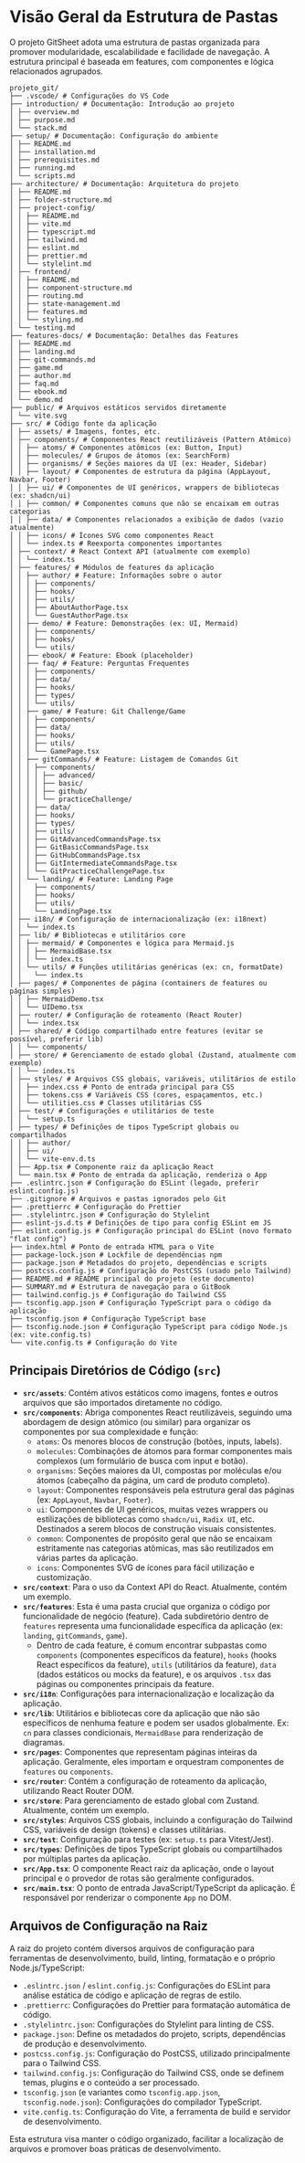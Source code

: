 # Visão Geral da Estrutura de Pastas

O projeto GitSheet adota uma estrutura de pastas organizada para promover modularidade, escalabilidade e facilidade de navegação. A estrutura principal é baseada em features, com componentes e lógica relacionados agrupados.

```
projeto_git/
├── .vscode/ # Configurações do VS Code
├── introduction/ # Documentação: Introdução ao projeto
│ ├── overview.md
│ ├── purpose.md
│ └── stack.md
├── setup/ # Documentação: Configuração do ambiente
│ ├── README.md
│ ├── installation.md
│ ├── prerequisites.md
│ ├── running.md
│ └── scripts.md
├── architecture/ # Documentação: Arquitetura do projeto
│ ├── README.md
│ ├── folder-structure.md
│ ├── project-config/
│ │ ├── README.md
│ │ ├── vite.md
│ │ ├── typescript.md
│ │ ├── tailwind.md
│ │ ├── eslint.md
│ │ ├── prettier.md
│ │ └── stylelint.md
│ ├── frontend/
│ │ ├── README.md
│ │ ├── component-structure.md
│ │ ├── routing.md
│ │ ├── state-management.md
│ │ ├── features.md
│ │ └── styling.md
│ └── testing.md
├── features-docs/ # Documentação: Detalhes das Features
│ ├── README.md
│ ├── landing.md
│ ├── git-commands.md
│ ├── game.md
│ ├── author.md
│ ├── faq.md
│ ├── ebook.md
│ └── demo.md
├── public/ # Arquivos estáticos servidos diretamente
│ └── vite.svg
├── src/ # Código fonte da aplicação
│ ├── assets/ # Imagens, fontes, etc.
│ ├── components/ # Componentes React reutilizáveis (Pattern Atômico)
│ │ ├── atoms/ # Componentes atômicos (ex: Button, Input)
│ │ ├── molecules/ # Grupos de átomos (ex: SearchForm)
│ │ ├── organisms/ # Seções maiores da UI (ex: Header, Sidebar)
│ │ ├── layout/ # Componentes de estrutura da página (AppLayout, Navbar, Footer)
│ │ ├── ui/ # Componentes de UI genéricos, wrappers de bibliotecas (ex: shadcn/ui)
│ │ ├── common/ # Componentes comuns que não se encaixam em outras categorias
│ │ ├── data/ # Componentes relacionados a exibição de dados (vazio atualmente)
│ │ ├── icons/ # Ícones SVG como componentes React
│ │ └── index.ts # Reexporta componentes importantes
│ ├── context/ # React Context API (atualmente com exemplo)
│ │ └── index.ts
│ ├── features/ # Módulos de features da aplicação
│ │ ├── author/ # Feature: Informações sobre o autor
│ │ │ ├── components/
│ │ │ ├── hooks/
│ │ │ ├── utils/
│ │ │ ├── AboutAuthorPage.tsx
│ │ │ └── GuestAuthorPage.tsx
│ │ ├── demo/ # Feature: Demonstrações (ex: UI, Mermaid)
│ │ │ ├── components/
│ │ │ ├── hooks/
│ │ │ └── utils/
│ │ ├── ebook/ # Feature: Ebook (placeholder)
│ │ ├── faq/ # Feature: Perguntas Frequentes
│ │ │ ├── components/
│ │ │ ├── data/
│ │ │ ├── hooks/
│ │ │ ├── types/
│ │ │ └── utils/
│ │ ├── game/ # Feature: Git Challenge/Game
│ │ │ ├── components/
│ │ │ ├── data/
│ │ │ ├── hooks/
│ │ │ ├── utils/
│ │ │ └── GamePage.tsx
│ │ ├── gitCommands/ # Feature: Listagem de Comandos Git
│ │ │ ├── components/
│ │ │ │ ├── advanced/
│ │ │ │ ├── basic/
│ │ │ │ ├── github/
│ │ │ │ └── practiceChallenge/
│ │ │ ├── data/
│ │ │ ├── hooks/
│ │ │ ├── types/
│ │ │ ├── utils/
│ │ │ ├── GitAdvancedCommandsPage.tsx
│ │ │ ├── GitBasicCommandsPage.tsx
│ │ │ ├── GitHubCommandsPage.tsx
│ │ │ ├── GitIntermediateCommandsPage.tsx
│ │ │ └── GitPracticeChallengePage.tsx
│ │ └── landing/ # Feature: Landing Page
│ │   ├── components/
│ │   ├── hooks/
│ │   ├── utils/
│ │   └── LandingPage.tsx
│ ├── i18n/ # Configuração de internacionalização (ex: i18next)
│ │ └── index.ts
│ ├── lib/ # Bibliotecas e utilitários core
│ │ ├── mermaid/ # Componentes e lógica para Mermaid.js
│ │ │ ├── MermaidBase.tsx
│ │ │ └── index.ts
│ │ └── utils/ # Funções utilitárias genéricas (ex: cn, formatDate)
│ │   └── index.ts
│ ├── pages/ # Componentes de página (containers de features ou páginas simples)
│ │ ├── MermaidDemo.tsx
│ │ └── UIDemo.tsx
│ ├── router/ # Configuração de roteamento (React Router)
│ │ └── index.tsx
│ ├── shared/ # Código compartilhado entre features (evitar se possível, preferir lib)
│ │ └── components/
│ ├── store/ # Gerenciamento de estado global (Zustand, atualmente com exemplo)
│ │ └── index.ts
│ ├── styles/ # Arquivos CSS globais, variáveis, utilitários de estilo
│ │ ├── index.css # Ponto de entrada principal para CSS
│ │ ├── tokens.css # Variáveis CSS (cores, espaçamentos, etc.)
│ │ └── utilities.css # Classes utilitárias CSS
│ ├── test/ # Configurações e utilitários de teste
│ │ └── setup.ts
│ ├── types/ # Definições de tipos TypeScript globais ou compartilhados
│ │ ├── author/
│ │ ├── ui/
│ │ └── vite-env.d.ts
│ ├── App.tsx # Componente raiz da aplicação React
│ └── main.tsx # Ponto de entrada da aplicação, renderiza o App
├── .eslintrc.json # Configuração do ESLint (legado, preferir eslint.config.js)
├── .gitignore # Arquivos e pastas ignorados pelo Git
├── .prettierrc # Configuração do Prettier
├── .stylelintrc.json # Configuração do Stylelint
├── eslint-js.d.ts # Definições de tipo para config ESLint em JS
├── eslint.config.js # Configuração principal do ESLint (novo formato "flat config")
├── index.html # Ponto de entrada HTML para o Vite
├── package-lock.json # Lockfile de dependências npm
├── package.json # Metadados do projeto, dependências e scripts
├── postcss.config.js # Configuração do PostCSS (usado pelo Tailwind)
├── README.md # README principal do projeto (este documento)
├── SUMMARY.md # Estrutura de navegação para o GitBook
├── tailwind.config.js # Configuração do Tailwind CSS
├── tsconfig.app.json # Configuração TypeScript para o código da aplicação
├── tsconfig.json # Configuração TypeScript base
├── tsconfig.node.json # Configuração TypeScript para código Node.js (ex: vite.config.ts)
└── vite.config.ts # Configuração do Vite
```

## Principais Diretórios de Código (`src`)

*   **`src/assets`**: Contém ativos estáticos como imagens, fontes e outros arquivos que são importados diretamente no código.
*   **`src/components`**: Abriga componentes React reutilizáveis, seguindo uma abordagem de design atômico (ou similar) para organizar os componentes por sua complexidade e função:
    *   `atoms`: Os menores blocos de construção (botões, inputs, labels).
    *   `molecules`: Combinações de átomos para formar componentes mais complexos (um formulário de busca com input e botão).
    *   `organisms`: Seções maiores da UI, compostas por moléculas e/ou átomos (cabeçalho da página, um card de produto completo).
    *   `layout`: Componentes responsáveis pela estrutura geral das páginas (ex: `AppLayout`, `Navbar`, `Footer`).
    *   `ui`: Componentes de UI genéricos, muitas vezes wrappers ou estilizações de bibliotecas como `shadcn/ui`, `Radix UI`, etc. Destinados a serem blocos de construção visuais consistentes.
    *   `common`: Componentes de propósito geral que não se encaixam estritamente nas categorias atômicas, mas são reutilizados em várias partes da aplicação.
    *   `icons`: Componentes SVG de ícones para fácil utilização e customização.
*   **`src/context`**: Para o uso da Context API do React. Atualmente, contém um exemplo.
*   **`src/features`**: Esta é uma pasta crucial que organiza o código por funcionalidade de negócio (feature). Cada subdiretório dentro de `features` representa uma funcionalidade específica da aplicação (ex: `landing`, `gitCommands`, `game`).
    *   Dentro de cada feature, é comum encontrar subpastas como `components` (componentes específicos da feature), `hooks` (hooks React específicos da feature), `utils` (utilitários da feature), `data` (dados estáticos ou mocks da feature), e os arquivos `.tsx` das páginas ou componentes principais da feature.
*   **`src/i18n`**: Configurações para internacionalização e localização da aplicação.
*   **`src/lib`**: Utilitários e bibliotecas core da aplicação que não são específicos de nenhuma feature e podem ser usados globalmente. Ex: `cn` para classes condicionais, `MermaidBase` para renderização de diagramas.
*   **`src/pages`**: Componentes que representam páginas inteiras da aplicação. Geralmente, eles importam e orquestram componentes de `features` ou `components`.
*   **`src/router`**: Contém a configuração de roteamento da aplicação, utilizando React Router DOM.
*   **`src/store`**: Para gerenciamento de estado global com Zustand. Atualmente, contém um exemplo.
*   **`src/styles`**: Arquivos CSS globais, incluindo a configuração do Tailwind CSS, variáveis de design (tokens) e classes utilitárias.
*   **`src/test`**: Configuração para testes (ex: `setup.ts` para Vitest/Jest).
*   **`src/types`**: Definições de tipos TypeScript globais ou compartilhados por múltiplas partes da aplicação.
*   **`src/App.tsx`**: O componente React raiz da aplicação, onde o layout principal e o provedor de rotas são geralmente configurados.
*   **`src/main.tsx`**: O ponto de entrada JavaScript/TypeScript da aplicação. É responsável por renderizar o componente `App` no DOM.

## Arquivos de Configuração na Raiz

A raiz do projeto contém diversos arquivos de configuração para ferramentas de desenvolvimento, build, linting, formatação e o próprio Node.js/TypeScript:

*   `.eslintrc.json` / `eslint.config.js`: Configurações do ESLint para análise estática de código e aplicação de regras de estilo.
*   `.prettierrc`: Configurações do Prettier para formatação automática de código.
*   `.stylelintrc.json`: Configurações do Stylelint para linting de CSS.
*   `package.json`: Define os metadados do projeto, scripts, dependências de produção e desenvolvimento.
*   `postcss.config.js`: Configuração do PostCSS, utilizado principalmente para o Tailwind CSS.
*   `tailwind.config.js`: Configuração do Tailwind CSS, onde se definem temas, plugins e o conteúdo a ser processado.
*   `tsconfig.json` (e variantes como `tsconfig.app.json`, `tsconfig.node.json`): Configurações do compilador TypeScript.
*   `vite.config.ts`: Configuração do Vite, a ferramenta de build e servidor de desenvolvimento.

Esta estrutura visa manter o código organizado, facilitar a localização de arquivos e promover boas práticas de desenvolvimento. 
